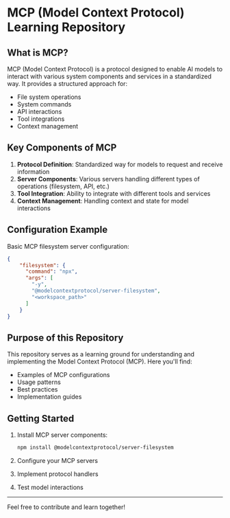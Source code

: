 # MCP (Model Context Protocol) Learning Repository

## What is MCP?

MCP (Model Context Protocol) is a protocol designed to enable AI models to interact with various system components and services in a standardized way. It provides a structured approach for:

- File system operations
- System commands
- API interactions
- Tool integrations
- Context management

## Key Components of MCP

1. **Protocol Definition**: Standardized way for models to request and receive information
2. **Server Components**: Various servers handling different types of operations (filesystem, API, etc.)
3. **Tool Integration**: Ability to integrate with different tools and services
4. **Context Management**: Handling context and state for model interactions

## Configuration Example

Basic MCP filesystem server configuration:
```json
{
    "filesystem": {
      "command": "npx",
      "args": [
        "-y",
        "@modelcontextprotocol/server-filesystem",
        "<workspace_path>"
      ]
    }
}
```

## Purpose of this Repository

This repository serves as a learning ground for understanding and implementing the Model Context Protocol (MCP). Here you'll find:
- Examples of MCP configurations
- Usage patterns
- Best practices
- Implementation guides

## Getting Started

1. Install MCP server components:
   ```bash
   npm install @modelcontextprotocol/server-filesystem
   ```

2. Configure your MCP servers
3. Implement protocol handlers
4. Test model interactions

---
Feel free to contribute and learn together!